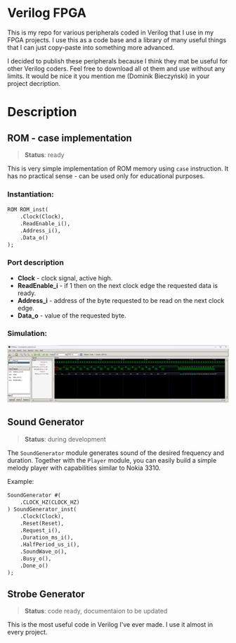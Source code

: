 
# Verilog FPGA
This is my repo for various peripherals coded in Verilog that I use in my FPGA projects. I use this as a code base and a library of many useful things that I can just copy-paste into something more advanced. 

I decided to publish these peripherals because I think they mat be useful for other Verilog coders. Feel free to download all ot them and use without any limits. It would be nice it you mention me (Dominik Bieczyński) in your project decription.

# Description

## ROM - case implementation

>**Status**: ready

This is very simple implementation of ROM memory using `case` instruction. It has no practical sense - can be used only for educational purposes.

### Instantiation:

	ROM ROM_inst(
		.Clock(Clock),
		.ReadEnable_i(),
		.Address_i(),
		.Data_o()
	);
	
### Port description

* **Clock** - clock signal, active high.
* **ReadEnable_i** - if 1 then on the next clock edge the requested data is ready.
* **Address_i** - address of the byte requested to be read on the next clock edge.
* **Data_o** - value of the requested byte.
	
### Simulation:

![Simulation](rom_case/simulation.png "Simulation")

## Sound Generator

>**Status**: during development

The `SoundGenerator` module generates sound of the desired frequency and duration. Together with the `Player` module, you can easily build a simple melody player with capabilities similar to Nokia 3310.

Example:

	SoundGenerator #(
		.CLOCK_HZ(CLOCK_HZ)
	) SoundGenerator_inst(
		.Clock(Clock),
		.Reset(Reset),
		.Request_i(),
		.Duration_ms_i(),
		.HalfPeriod_us_i(),
		.SoundWave_o(),
		.Busy_o(),
		.Done_o()
	);

## Strobe Generator

>**Status**: code ready, documentaion to be updated

This is the most useful code in Verilog I've ever made. I use it almost in every project.
